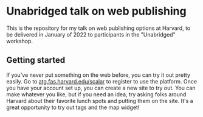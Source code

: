# Unabridged talk on web publishing

This is the repository for my talk on web publishing options at Harvard, to be delivered in January of 2022 to participants in the "Unabridged" workshop.

## Getting started

If you've never put something on the web before, you can try it out pretty easily. Go to [atg.fas.harvard.edu/scalar](https://atg.harvard.edu/scalar) to register to use the platform. Once you have your account set up, you can create a new site to try out. You can make whatever you like, but if you need an idea, try asking folks around Harvard about their favorite lunch spots and putting them on the site. It's a great opportunity to try out tags and the map widget!